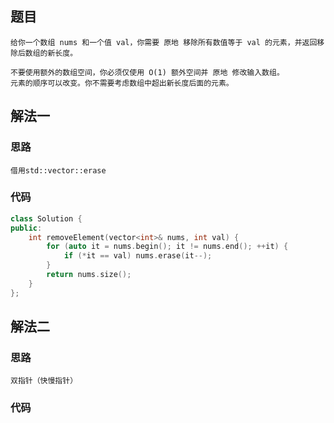 ## 题目

```
给你一个数组 nums 和一个值 val，你需要 原地 移除所有数值等于 val 的元素，并返回移除后数组的新长度。

不要使用额外的数组空间，你必须仅使用 O(1) 额外空间并 原地 修改输入数组。
元素的顺序可以改变。你不需要考虑数组中超出新长度后面的元素。
```

## 解法一

### 思路

```
借用std::vector::erase
```

### 代码

```c++
class Solution {
public:
	int removeElement(vector<int>& nums, int val) {
		for (auto it = nums.begin(); it != nums.end(); ++it) {
			if (*it == val) nums.erase(it--);
		}
		return nums.size();
	}
};
```

## 解法二

### 思路

```
双指针（快慢指针）
```

### 代码

```

```


